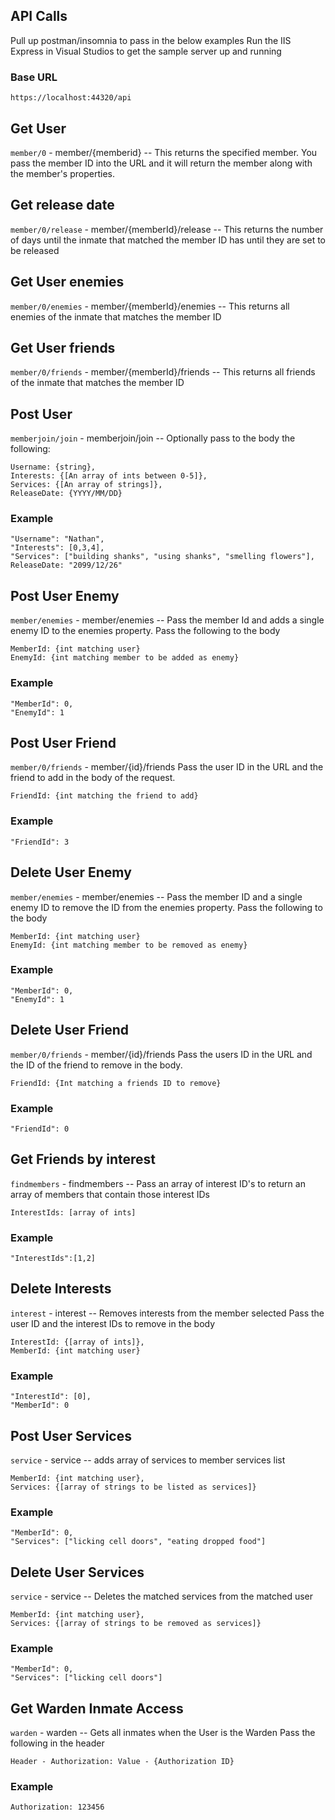 ## API Calls
Pull up postman/insomnia to pass in the below examples
Run the IIS Express in Visual Studios to get the sample server up and running

### Base URL
`https://localhost:44320/api`

## Get User
`member/0` - member/{memberid} --
This returns the specified member. You pass the member ID into the URL and it will return the member along with the member's properties.

## Get release date
`member/0/release` - member/{memberId}/release --
This returns the number of days until the inmate that matched the member ID has until they are set to be released

## Get User enemies
`member/0/enemies` - member/{memberId}/enemies --
This returns all enemies of the inmate that matches the member ID

## Get User friends
`member/0/friends` - member/{memberId}/friends --
This returns all friends of the inmate that matches the member ID

## Post User
`memberjoin/join` - memberjoin/join --
Optionally pass to the body the following:
```
Username: {string},
Interests: {[An array of ints between 0-5]},
Services: {[An array of strings]},
ReleaseDate: {YYYY/MM/DD}
```
### Example 
```
"Username": "Nathan",
"Interests": [0,3,4],
"Services": ["building shanks", "using shanks", "smelling flowers"],
ReleaseDate: "2099/12/26"
```

## Post User Enemy
`member/enemies` - member/enemies --
Pass the member Id and adds a single enemy ID to the enemies property. Pass the following to the body
```
MemberId: {int matching user}
EnemyId: {int matching member to be added as enemy}
```
### Example
```
"MemberId": 0,
"EnemyId": 1
```

## Post User Friend
`member/0/friends` - member/{id}/friends
Pass the user ID in the URL and the friend to add in the body of the request.
```
FriendId: {int matching the friend to add}
```
### Example
```
"FriendId": 3
```

## Delete User Enemy
`member/enemies` - member/enemies --
Pass the member ID and a single enemy ID to remove the ID from the enemies property. Pass the following to the body
```
MemberId: {int matching user}
EnemyId: {int matching member to be removed as enemy}
```
### Example
```
"MemberId": 0,
"EnemyId": 1
```

## Delete User Friend
`member/0/friends` - member/{id}/friends
Pass the users ID in the URL and the ID of the friend to remove in the body.
```
FriendId: {Int matching a friends ID to remove}
```
### Example
```
"FriendId": 0
```

## Get Friends by interest
`findmembers` - findmembers --
Pass an array of interest ID's to return an array of members that contain those interest IDs
```
InterestIds: [array of ints]
```
### Example
```
"InterestIds":[1,2]
```

## Delete Interests
`interest` - interest --
Removes interests from the member selected
Pass the user ID and the interest IDs to remove in the body
```
InterestId: {[array of ints]},
MemberId: {int matching user}
```
### Example
```
"InterestId": [0],
"MemberId": 0
```

## Post User Services
`service` - service --
adds array of services to member services list
```
MemberId: {int matching user},
Services: {[array of strings to be listed as services]}
```
### Example
```
"MemberId": 0,
"Services": ["licking cell doors", "eating dropped food"]
```

## Delete User Services
`service` - service --
Deletes the matched services from the matched user
```
MemberId: {int matching user},
Services: {[array of strings to be removed as services]}
```
### Example
```
"MemberId": 0,
"Services": ["licking cell doors"]
```

## Get Warden Inmate Access
`warden` - warden --
Gets all inmates when the User is the Warden
Pass the following in the header
```
Header - Authorization: Value - {Authorization ID}
```
### Example
```
Authorization: 123456
```

